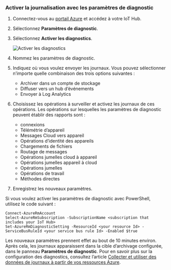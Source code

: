 ### <a name="enable-logging-with-diagnostics-settings"></a>Activer la journalisation avec les paramètres de diagnostic

1. Connectez-vous au [portail Azure][lnk-portal] et accédez à votre IoT Hub.
1. Sélectionnez **Paramètres de diagnostic**.
1. Sélectionnez **Activer les diagnostics**.

   ![Activer les diagnostics][1]

1. Nommez les paramètres de diagnostic.
1. Indiquez où vous voulez envoyer les journaux. Vous pouvez sélectionner n’importe quelle combinaison des trois options suivantes :
   * Archiver dans un compte de stockage
   * Diffuser vers un hub d’événements
   * Envoyer à Log Analytics
1. Choisissez les opérations à surveiller et activez les journaux de ces opérations. Les opérations sur lesquelles les paramètres de diagnostic peuvent établir des rapports sont :
   * connexions
   * Télémétrie d’appareil
   * Messages Cloud vers appareil
   * Opérations d’identité des appareils
   * Chargements de fichiers
   * Routage de messages
   * Opérations jumelles cloud à appareil
   * Opérations jumelles appareil à cloud
   * Opérations jumelles
   * Opérations de travail
   * Méthodes directes  
1. Enregistrez les nouveaux paramètres. 

Si vous voulez activer les paramètres de diagnostic avec PowerShell, utilisez le code suivant :

```
Connect-AzureRmAccount
Select-AzureRmSubscription -SubscriptionName <subscription that includes your IoT Hub>
Set-AzureRmDiagnosticSetting -ResourceId <your resource Id> -ServiceBusRuleId <your service bus rule Id> -Enabled $true
```

Les nouveaux paramètres prennent effet au bout de 10 minutes environ. Après cela, les journaux apparaissent dans la cible d’archivage configurée, dans le panneau **Paramètres de diagnostic**. Pour en savoir plus sur la configuration des diagnostics, consultez l’article [Collecter et utiliser des données de journaux à partir de vos ressources Azure][lnk-diagnostics-settings].

<!-- Images -->
[1]: ./media/iot-hub-diagnostics-settings/turnondiagnostics.png

<!-- Links -->
[lnk-portal]: https://portal.azure.com
[lnk-diagnostics-settings]: ../articles/monitoring-and-diagnostics/monitoring-overview-of-diagnostic-logs.md
